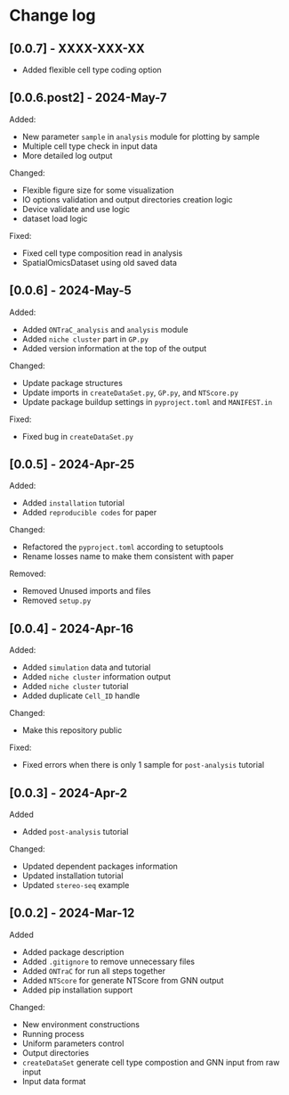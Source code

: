 # Change log

## [0.0.7] - XXXX-XXX-XX

- Added flexible cell type coding option

## [0.0.6.post2] - 2024-May-7

Added:

- New parameter `sample` in `analysis` module for plotting by sample
- Multiple cell type check in input data
- More detailed log output

Changed:

- Flexible figure size for some visualization
- IO options validation and output directories creation logic
- Device validate and use logic
- dataset load logic

Fixed:

- Fixed cell type composition read in analysis
- SpatialOmicsDataset using old saved data

## [0.0.6] - 2024-May-5

Added:

- Added `ONTraC_analysis` and `analysis` module
- Added `niche cluster` part in `GP.py`
- Added version information at the top of the output

Changed:

- Update package structures
- Update imports in `createDataSet.py`, `GP.py`, and `NTScore.py`
- Update package buildup settings in `pyproject.toml` and `MANIFEST.in`

Fixed:

- Fixed bug in `createDataSet.py`

## [0.0.5] - 2024-Apr-25

Added:

- Added `installation` tutorial
- Added `reproducible codes` for paper

Changed:

- Refactored the `pyproject.toml` according to setuptools
- Rename losses name to make them consistent with paper

Removed:

- Removed Unused imports and files
- Removed `setup.py`

## [0.0.4] - 2024-Apr-16

Added:

- Added `simulation` data and tutorial
- Added `niche cluster` information output
- Added `niche cluster` tutorial
- Added duplicate `Cell_ID` handle

Changed:

- Make this repository public

Fixed:

- Fixed errors when there is only 1 sample for `post-analysis` tutorial

## [0.0.3] - 2024-Apr-2

Added

- Added `post-analysis` tutorial

Changed:

- Updated dependent packages information
- Updated installation tutorial
- Updated `stereo-seq` example

## [0.0.2] - 2024-Mar-12

Added

- Added package description
- Added `.gitignore` to remove unnecessary files
- Added `ONTraC` for run all steps together
- Added `NTScore` for generate NTScore from GNN output
- Added pip installation support

Changed:

- New environment constructions
- Running process
- Uniform parameters control
- Output directories
- `createDataSet` generate cell type compostion and GNN input from raw input
- Input data format
